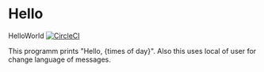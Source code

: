 # Hello
HelloWorld
[![CircleCI](https://circleci.com/gh/fresh-ash/HelloWorld-test-.svg?style=svg)](https://circleci.com/gh/fresh-ash/HelloWorld-test-)



This programm prints "Hello, {times of day}". Also this uses local of user for 
change language of messages.
